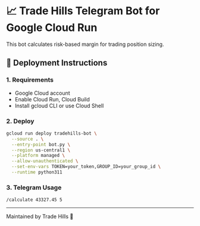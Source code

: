 # 📈 Trade Hills Telegram Bot for Google Cloud Run

This bot calculates risk-based margin for trading position sizing.

## 🚀 Deployment Instructions

### 1. Requirements
- Google Cloud account
- Enable Cloud Run, Cloud Build
- Install gcloud CLI or use Cloud Shell

### 2. Deploy
```bash
gcloud run deploy tradehills-bot \
  --source . \
  --entry-point bot.py \
  --region us-central1 \
  --platform managed \
  --allow-unauthenticated \
  --set-env-vars TOKEN=your_token,GROUP_ID=your_group_id \
  --runtime python311
```

### 3. Telegram Usage
```
/calculate 43327.45 5
```

---

Maintained by Trade Hills 🧠
